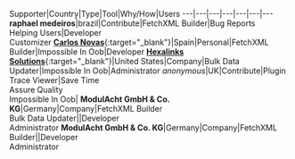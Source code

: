 Supporter|Country|Type|Tool|Why/How|Users
---|---|---|---|---|---|---
**raphael medeiros**|brazil|Contribute|FetchXML Builder|Bug Reports<br/>Helping Users|Developer<br/>Customizer
[**Carlos Novas**](https://www.linkedin.com/in/carlosnovas/){:target="_blank"}|Spain|Personal|FetchXML Builder|Impossible In Oob|Developer
[**Hexalinks Solutions**](https://www.hexalinks.com/){:target="_blank"}|United States|Company|Bulk Data Updater|Impossible In Oob|Administrator
_anonymous_|UK|Contribute|Plugin Trace Viewer|Save Time<br/>Assure Quality<br/>Impossible In Oob|
**ModulAcht GmbH & Co. KG**|Germany|Company|FetchXML Builder<br/>Bulk Data Updater||Developer<br/>Administrator
**ModulAcht GmbH & Co. KG**|Germany|Company|FetchXML Builder||Developer<br/>Administrator
